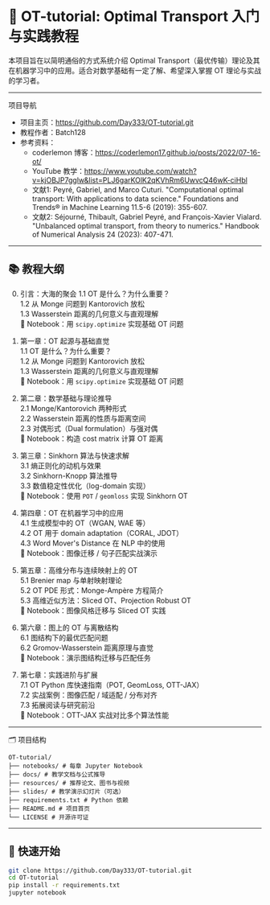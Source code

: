 # 📘 OT-tutorial: Optimal Transport 入门与实践教程

本项目旨在以简明通俗的方式系统介绍 Optimal Transport（最优传输）理论及其在机器学习中的应用。适合对数学基础有一定了解、希望深入掌握 OT 理论与实战的学习者。

---

项目导航  
- 项目主页：https://github.com/Day333/OT-tutorial.git
- 教程作者：Batch128  
- 参考资料：  
  - coderlemon 博客：https://coderlemon17.github.io/posts/2022/07-16-ot/  
  - YouTube 教学：https://www.youtube.com/watch?v=kjOBJP7gglw&list=PLJ6garKOlK2qKVhRm6UwvcQ46wK-ciHbl  
  - 文献1: Peyré, Gabriel, and Marco Cuturi. "Computational optimal transport: With applications to data science." Foundations and Trends® in Machine Learning 11.5-6 (2019): 355-607.
  - 文献2: Séjourné, Thibault, Gabriel Peyré, and François-Xavier Vialard. "Unbalanced optimal transport, from theory to numerics." Handbook of Numerical Analysis 24 (2023): 407-471.

---

## 📚 教程大纲

0. 引言：大海的聚会
  1.1 OT 是什么？为什么重要？  
  1.2 从 Monge 问题到 Kantorovich 放松  
  1.3 Wasserstein 距离的几何意义与直观理解  
  📓 Notebook：用 `scipy.optimize` 实现基础 OT 问题

1. 第一章：OT 起源与基础直觉  
  1.1 OT 是什么？为什么重要？  
  1.2 从 Monge 问题到 Kantorovich 放松  
  1.3 Wasserstein 距离的几何意义与直观理解  
  📓 Notebook：用 `scipy.optimize` 实现基础 OT 问题

2. 第二章：数学基础与理论推导  
  2.1 Monge/Kantorovich 两种形式  
  2.2 Wasserstein 距离的性质与距离空间  
  2.3 对偶形式（Dual formulation）与强对偶  
  📓 Notebook：构造 cost matrix 计算 OT 距离

3. 第三章：Sinkhorn 算法与快速求解  
  3.1 熵正则化的动机与效果  
  3.2 Sinkhorn-Knopp 算法推导  
  3.3 数值稳定性优化（log-domain 实现）  
  📓 Notebook：使用 `POT` / `geomloss` 实现 Sinkhorn OT

4. 第四章：OT 在机器学习中的应用  
  4.1 生成模型中的 OT（WGAN, WAE 等）  
  4.2 OT 用于 domain adaptation（CORAL, JDOT）  
  4.3 Word Mover's Distance 在 NLP 中的使用  
  📓 Notebook：图像迁移 / 句子匹配实战演示

5. 第五章：高维分布与连续映射上的 OT  
  5.1 Brenier map 与单射映射理论  
  5.2 OT PDE 形式：Monge-Ampère 方程简介  
  5.3 高维近似方法：Sliced OT、Projection Robust OT  
  📓 Notebook：图像风格迁移与 Sliced OT 实践

6. 第六章：图上的 OT 与离散结构  
  6.1 图结构下的最优匹配问题  
  6.2 Gromov-Wasserstein 距离原理与直觉  
  📓 Notebook：演示图结构迁移与匹配任务

7. 第七章：实践进阶与扩展  
  7.1 OT Python 库快速指南（POT, GeomLoss, OTT-JAX）  
  7.2 实战案例：图像匹配 / 域适配 / 分布对齐  
  7.3 拓展阅读与研究前沿  
  📓 Notebook：OTT-JAX 实战对比多个算法性能

---

🗂 项目结构
```
OT-tutorial/
├── notebooks/ # 每章 Jupyter Notebook
├── docs/ # 教学文档与公式推导
├── resources/ # 推荐论文、图书与视频
├── slides/ # 教学演示幻灯片（可选）
├── requirements.txt # Python 依赖
├── README.md # 项目首页
└── LICENSE # 开源许可证
```
---

## 🔧 快速开始

```bash
git clone https://github.com/Day333/OT-tutorial.git
cd OT-tutorial
pip install -r requirements.txt
jupyter notebook